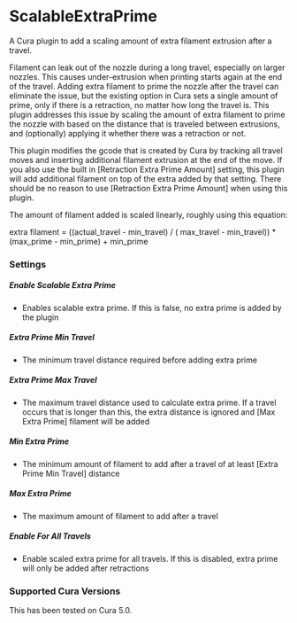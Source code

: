 # ScalableExtraPrime

A Cura plugin to add a scaling amount of extra filament extrusion after a travel.

Filament can leak out of the nozzle during a long travel, especially on larger nozzles. 
This causes under-extrusion when printing starts again at the end of the travel. Adding extra filament to prime the nozzle after the travel can eliminate the issue,
but the existing option in Cura sets a single amount of prime, only if there is a retraction, no matter how long the travel is. This plugin addresses this issue by
 scaling the amount of extra filament to prime the nozzle with based on the distance that is traveled between extrusions, and (optionally) applying it whether there was a retraction or not.
 
This plugin modifies the gcode that is created by Cura by tracking all travel moves and inserting additional filament extrusion at the end of the move. If you also use the built in [Retraction Extra Prime Amount] setting, this plugin will add additional filament on top of the extra added by that setting. There should be no reason to use [Retraction Extra Prime Amount] when using this plugin.

The amount of filament added is scaled linearly, roughly using this equation:

extra filament = ((actual_travel - min_travel) / ( max_travel - min_travel)) * (max_prime - min_prime) + min_prime

### Settings

##### Enable Scalable Extra Prime
* Enables scalable extra prime. If this is false, no extra prime is added by the plugin  

##### Extra Prime Min Travel
* The minimum travel distance required before adding extra prime 

##### Extra Prime Max Travel
* The maximum travel distance used to calculate extra prime. If a travel occurs that is longer than this, the extra distance is ignored and [Max Extra Prime] filament will be added

##### Min Extra Prime
* The minimum amount of filament to add after a travel of at least [Extra Prime Min Travel] distance

##### Max Extra Prime
* The maximum amount of filament to add after a travel

##### Enable For All Travels
* Enable scaled extra prime for all travels. If this is disabled, extra prime will only be added after retractions

### Supported Cura Versions
This has been tested on Cura 5.0.

